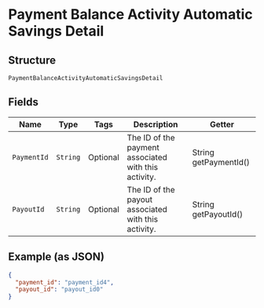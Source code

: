 
# Payment Balance Activity Automatic Savings Detail

## Structure

`PaymentBalanceActivityAutomaticSavingsDetail`

## Fields

| Name | Type | Tags | Description | Getter |
|  --- | --- | --- | --- | --- |
| `PaymentId` | `String` | Optional | The ID of the payment associated with this activity. | String getPaymentId() |
| `PayoutId` | `String` | Optional | The ID of the payout associated with this activity. | String getPayoutId() |

## Example (as JSON)

```json
{
  "payment_id": "payment_id4",
  "payout_id": "payout_id0"
}
```

